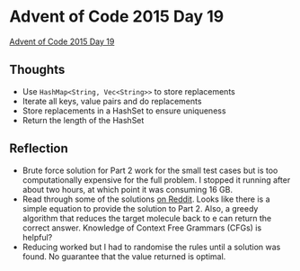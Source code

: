 # Advent of Code 2015 Day 19

[Advent of Code 2015 Day 19](https://adventofcode.com/2015/day/19)

## Thoughts

- Use `HashMap<String, Vec<String>>` to store replacements
- Iterate all keys, value pairs and do replacements
- Store replacements in a HashSet to ensure uniqueness
- Return the length of the HashSet

## Reflection

- Brute force solution for Part 2 work for the small test cases but is too
  computationally expensive for the full problem. I stopped it running after
  about two hours, at which point it was consuming 16 GB.
- Read through some of the solutions
  [on Reddit](https://www.reddit.com/r/adventofcode/comments/3xflz8/day_19_solutions/).
  Looks like there is a simple equation to provide the solution to Part 2. Also,
  a greedy algorithm that reduces the target molecule back to e can return the
  correct answer. Knowledge of Context Free Grammars (CFGs) is helpful?
- Reducing worked but I had to randomise the rules until a solution was found.
  No guarantee that the value returned is optimal.

